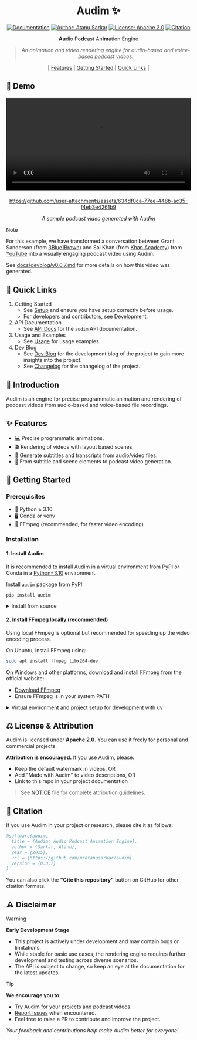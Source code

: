 <div align='center'>

# Audim ✨

[![Documentation](https://img.shields.io/badge/Audim-docs-blue)](https://mratanusarkar.github.io/audim)
[![Author: Atanu Sarkar](https://img.shields.io/badge/Author-Atanu%20Sarkar-purple)](https://github.com/mratanusarkar)
[![License: Apache 2.0](https://img.shields.io/badge/License-Apache%202.0-orange)](https://github.com/mratanusarkar/audim/blob/main/LICENSE)
[![Citation](https://img.shields.io/badge/Cite%20this-Repository-green)](https://github.com/mratanusarkar/audim/blob/main/CITATION.cff)

**Au**dio Po**d**cast An**im**ation Engine

> _An animation and video rendering engine for audio-based and voice-based podcast videos._

|
[Features](#-features) |
[Getting Started](#-getting-started) |
[Quick Links](#-quick-links)
|

</div>

## 🚀 Demo

<div align='center'>

<!-- for html supported places like PyPI -->
<div style="text-align: center; margin: 20px 0;">
  <video width="100%" controls>
    <source src="https://github.com/user-attachments/assets/634df0ca-77ee-448b-ac35-f4eb3e4261b9" type="video/mp4">
    Your browser does not support the video element.
  </video>
</div>

https://github.com/user-attachments/assets/634df0ca-77ee-448b-ac35-f4eb3e4261b9

*A sample podcast video generated with Audim*

</div>

> [!NOTE]
> 
> For this example,
> we have transformed a conversation between Grant Sanderson (from [3Blue1Brown](https://www.3blue1brown.com/)) and Sal Khan (from [Khan Academy](https://www.khanacademy.org/)) from [YouTube](https://www.youtube.com/watch?v=SAhKohb5e_w&t=1179s) into a visually engaging podcast video using Audim.
> 
> See [docs/devblog/v0.0.7.md](https://mratanusarkar.github.io/audim/devblog/v0.0.7.md) for more details on how this video was generated.

## 🔗 Quick Links

1. Getting Started
    - See [Setup](https://mratanusarkar.github.io/audim/setup/installation.md) and ensure you have setup correctly before usage.
    - For developers and contributors, see [Development](https://mratanusarkar.github.io/audim/setup/development.md).
2. API Documentation
    - See [API Docs](https://mratanusarkar.github.io/audim/audim/index.md) for the `audim` API documentation.
3. Usage and Examples
    - See [Usage](https://mratanusarkar.github.io/audim/usage/index.md) for usage examples.
4. Dev Blog
    - See [Dev Blog](https://mratanusarkar.github.io/audim/devblog/index.md) for the development blog of the project to gain more insights into the project.
    - See [Changelog](https://mratanusarkar.github.io/audim/devblog/index.md#changelog) for the changelog of the project.

## 🎯 Introduction

Audim is an engine for precise programmatic animation and rendering of podcast videos from audio-based and voice-based file recordings.

## ✨ Features

- 💻 Precise programmatic animations.
- 🎬 Rendering of videos with layout based scenes.
- 📝 Generate subtitles and transcripts from audio/video files.
- 🎤 From subtitle and scene elements to podcast video generation.

## 🚀 Getting Started

### Prerequisites

- 🐍 Python ≥ 3.10
- 🖥️ Conda or venv
- 🎥 FFmpeg (recommended, for faster video encoding)

### Installation

#### 1. Install Audim

It is recommended to install Audim in a virtual environment from PyPI or Conda in a [Python=3.10](https://www.python.org/) environment.

Install `audim` package from PyPI:

```bash
pip install audim
```

<details>

<summary>Install from source</summary>

By installing `audim` from source, you can explore the latest features and enhancements that have not yet been officially released.
Please note that the latest changes may be still in development and may not be stable and may contain bugs.

#### Install from source

```bash
pip install git+https://github.com/mratanusarkar/audim.git
```

OR, you can also clone the repository and install the package from source:

#### Clone the repository

```bash
git clone https://github.com/mratanusarkar/audim.git
```

</details>

#### 2. Install FFmpeg locally (recommended)

Using local FFmpeg is optional but recommended for speeding up the video encoding process.

On Ubuntu, install FFmpeg using:

```bash
sudo apt install ffmpeg libx264-dev
```

On Windows and other platforms, download and install FFmpeg from the official website:

- [Download FFmpeg](https://ffmpeg.org/download.html)
- Ensure FFmpeg is in your system PATH

<details>

<summary>Virtual environment and project setup for development with uv</summary>

#### Install `uv` and setup project environment:

> **IMPORTANT**
> 
> If you are using conda base environment as the default base environment for your python projects, run the below command to activate the base environment. If not, skip this step and continue with the next step.
>
> ```bash
> conda activate base
> ```

```bash
# Install uv
pip install uv

# Setup project environment
uv venv

source .venv/bin/activate   # on Linux
# .venv\Scripts\activate    # on Windows

uv pip install -e ".[dev,docs]"
```

#### Build and deploy documentation

You can build and serve the documentation by running:

```bash
uv pip install -e .[docs]
mkdocs serve
```

## Code Quality

Before committing, please ensure that the code is formatted and styled correctly.
Run the following commands to check and fix code style issues:

```bash
# Check and fix code style issues
ruff format .
ruff check --fix .
```

See [Development](https://mratanusarkar.github.io/audim/setup/development.md) for more details on how to setup the project environment and contribute to the project.

</details>

## ⚖️ License & Attribution

Audim is licensed under **Apache 2.0**. You can use it freely for personal and commercial projects.

**Attribution is encouraged.** If you use Audim, please:

- Keep the default watermark in videos, OR
- Add "Made with Audim" to video descriptions, OR  
- Link to this repo in your project documentation

> See [NOTICE](./NOTICE) file for complete attribution guidelines.

## 📄 Citation

If you use Audim in your project or research, please cite it as follows:

```bibtex
@software{audim,
  title = {Audim: Audio Podcast Animation Engine},
  author = {Sarkar, Atanu},
  year = {2025},
  url = {https://github.com/mratanusarkar/audim},
  version = {0.0.7}
}
```

You can also click the **"Cite this repository"** button on GitHub for other citation formats.

## ⚠️ Disclaimer

> [!WARNING]
> **Early Development Stage**
> 
> - This project is actively under development and may contain bugs or limitations.
> - While stable for basic use cases, the rendering engine requires further development and testing across diverse scenarios.
> - The API is subject to change, so keep an eye at the documentation for the latest updates.

> [!TIP]
> **We encourage you to:**
> 
> - Try Audim for your projects and podcast videos.
> - [Report issues](https://github.com/mratanusarkar/audim/issues) when encountered.
> - Feel free to raise a PR to contribute and improve the project.

_Your feedback and contributions help make Audim better for everyone!_

